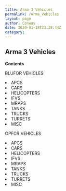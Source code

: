 ```yaml
---
title: Arma 3 Vehicles
permalink: /Arma_Vehicles
layout: page
author: Conway
date: 2020-01-18T23:38:44Z
category: 
---
```

## Arma 3 Vehicles

**Contents**

BLUFOR VEHICLES

<li>APCS</li>

<li>CARS</li>

<li>HELICOPTERS</li>

<li>IFVS</li>

<li>MRAPS</li>

<li>TANKS</li>

<li>TRUCKS</li>

<li>TURRETS</li>

<li>MISC</li>

OPFOR VEHICLES

<li>APCS</li>

<li>CARS</li>

<li>HELICOPTERS</li>

<li>IFVS</li>

<li>MRAPS</li>

<li>TANKS</li>

<li>TRUCKS</li>

<li>TURRETS</li>

<li>MISC</li>